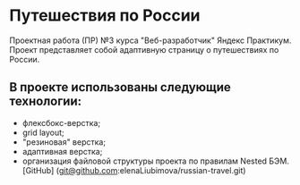 ﻿# Путешествия по России
Проектная работа (ПР) №3 курса "Веб-разработчик" Яндекс Практикум.
Проект представляет собой адаптивную страницу о путешествиях по России.
## В проекте использованы следующие технологии:
* флексбокс-верстка;
* grid layout;
* "резиновая" верстка;
* адаптивная верстка;
* организация файловой структуры проекта по правилам Nested БЭМ.
[GitHub] (git@github.com:elenaLiubimova/russian-travel.git)